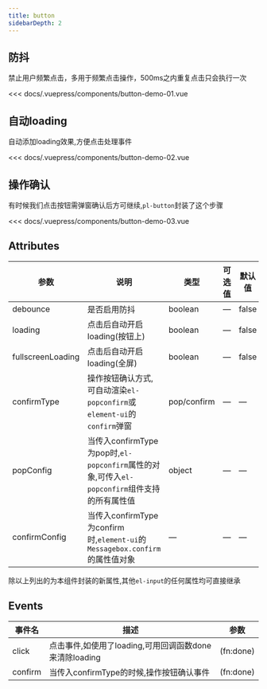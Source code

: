 ```yaml
---
title: button
sidebarDepth: 2
---
```


## 防抖

禁止用户频繁点击，多用于频繁点击操作，500ms之内重复点击只会执行一次

<demo-block>
<button-demo-01 slot="source"></button-demo-01>

<<< docs/.vuepress/components/button-demo-01.vue

</demo-block>

## 自动loading

自动添加loading效果,方便点击处理事件

<demo-block>
<button-demo-02 slot="source"></button-demo-02>

<<< docs/.vuepress/components/button-demo-02.vue

</demo-block>

## 操作确认
有时候我们点击按钮需弹窗确认后方可继续,`pl-button`封装了这个步骤

<demo-block>
<button-demo-03 slot="source"></button-demo-03>

<<< docs/.vuepress/components/button-demo-03.vue

</demo-block>

## Attributes

| 参数          | 说明            | 类型            | 可选值                 | 默认值   |
|-------------  |---------------- |---------------- |---------------------- |-------- |
| debounce    | 是否启用防抖 | boolean    | — | false |
| loading | 点击后自动开启loading(按钮上) | boolean | — | false |
| fullscreenLoading | 点击后自动开启loading(全屏) | boolean |       —       | false |
| confirmType | 操作按钮确认方式,可自动渲染`el-popconfirm`或`element-ui`的`confirm`弹窗 | pop/confirm | — | — |
| popConfig | 当传入confirmType为pop时,`el-popconfirm`属性的对象,可传入`el-popconfirm`组件支持的所有属性值           | object  | — | — |
| confirmConfig      | 当传入confirmType为confirm时,`element-ui`的`Messagebox.confirm`的属性值对象            | —  | — | —   |

除以上列出的为本组件封装的新属性,其他`el-input`的任何属性均可直接继承

## Events
| 事件名 | 描述 | 参数 |
|----| ----| ----|
| click | 点击事件,如使用了loading,可用回调函数done来清除loading  | (fn:done) |
| confirm | 当传入confirmType的时候,操作按钮确认事件  | (fn:done) |

